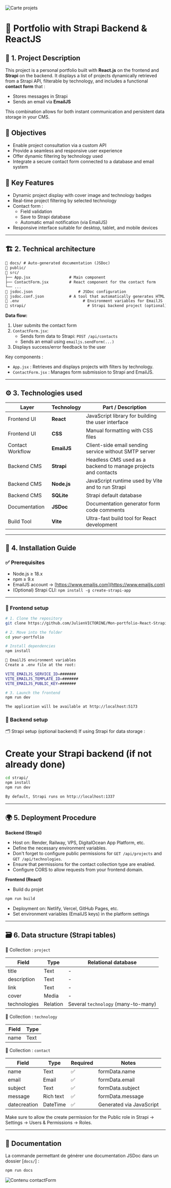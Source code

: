 ![Carte projets](./img/capture-exercice-Mon-portfolio.png)

# 🎨 Portfolio with Strapi Backend & ReactJS

## 📝 1. Project Description

This project is a personal portfolio built with **React.js** on the frontend and **Strapi** on the backend.
It displays a list of projects dynamically retrieved from a Strapi API, filterable by technology, and includes a functional **contact form** that :

- Stores messages in Strapi
- Sends an email via **EmailJS**

This combination allows for both instant communication and persistent data storage in your CMS.

## 🎯 Objectives

- Enable project consultation via a custom API
- Provide a seamless and responsive user experience
- Offer dynamic filtering by technology used
- Integrate a secure contact form connected to a database and email system

## 🧠 Key Features

- Dynamic project display with cover image and technology badges
- Real-time project filtering by selected technology
- Contact form :
  - Field validation
  - Save to Strapi database
  - Automatic email notification (via EmailJS)
- Responsive interface suitable for desktop, tablet, and mobile devices

---

## 🏗️ 2. Technical architecture
```txt
📁 docs/ # Auto-generated documentation (JSDoc)
📁 public/
📁 src/
├── App.jsx         	    # Main component
├── ContactForm.jsx 	    # React component for the contact form
└── ...
📄 jsdoc.json 				    # JSDoc configuration
📄 jsdoc.conf.json		    # A tool that automatically generates HTML documentation
📄 .env 						      # Environment variables for EmailJS
📁 strapi/ 						    # Strapi backend project (optional)
```

**Data flow:**

1. User submits the contact form
2. `ContactForm.jsx`:
   - Sends form data to Strapi: `POST /api/contacts`
   - Sends an email using `emailjs.sendForm(...)`
3. Displays success/error feedback to the user

Key components :
- `App.jsx` : Retrieves and displays projects with filters by technology.
- `ContactForm.jsx` : Manages form submission to Strapi and EmailJS.

---

## ⚙️ 3. Technologies used

| Layer             | Technology        | Part / Description                                                     |
|-------------------|------------------ |------------------------------------------------------------------------|
| Frontend UI       | **React**         | JavaScript library for building the user interface                     |
| Frontend UI       | **CSS**           | Manual formatting with CSS files                                       |
| Contact Workflow  | **EmailJS**       | Client-side email sending service without SMTP server                  |
| Backend CMS       | **Strapi**        | Headless CMS used as a backend to manage projects and contacts         |
| Backend CMS       | **Node.js**       | JavaScript runtime used by Vite and to run Strapi                      |
| Backend CMS       | **SQLite**        | Strapi default database                                                |
| Documentation     | **JSDoc**         | Documentation generator form code comments                             |
| Build Tool        | **Vite**          | Ultra-fast build tool for React development                            |

---

## 🚀 4. Installation Guide

### ✅ Prerequisites

- Node.js ≥ 18.x
- npm ≥ 9.x
- EmailJS account → [https://www.emailjs.com](https://www.emailjs.com)
- (Optional) Strapi CLI: `npm install -g create-strapi-app`

---

### 🧪 Frontend setup

```bash
# 1. Clone the repository
git clone https://github.com/JulienVICTORINE/Mon-portfolio-React-Strapi

# 2. Move into the folder
cd your-portfolio

# Install dependencies
npm install

🔐 EmailJS environment variables
Create a .env file at the root:

VITE_EMAILJS_SERVICE_ID=#######
VITE_EMAILJS_TEMPLATE_ID=#######
VITE_EMAILJS_PUBLIC_KEY=#######

# 3. Launch the frontend
npm run dev

The application will be available at http://localhost:5173
```

### 🧪 Backend setup

🗂️ Strapi setup (optional backend)
If using Strapi for data storage :

# Create your Strapi backend (if not already done)
```bash
cd strapi/
npm install
npm run dev

By default, Strapi runs on http://localhost:1337
```

---

## 🌍 5. Deployment Procedure

**Backend (Strapi)**
- Host on: Render, Railway, VPS, DigitalOcean App Platform, etc.
- Define the necessary environment variables.
- Don't forget to configure public permissions for `GET /api/projects` and `GET /api/technologies`.
- Ensure that permissions for the contact collection type are enabled.
- Configure CORS to allow requests from your frontend domain.

**Frontend (React)**
- Build du projet
```bash
npm run build
```
- Deployment on: Netlify, Vercel, GitHub Pages, etc.
- Set environment variables (EmailJS keys) in the platform settings

---

## 🗃️ 6. Data structure (Strapi tables)

🧱 Collection : `project`

| Field        | Type      | Relational database                   |
| ------------ | --------- | ------------------------------------- |
| title        | Text      | -                                     |
| description  | Text      | -                                     |
| link         | Text      | -                                     |
| cover        | Media     | -                                     |
| technologies | Relation  | Several `technology` (many-to-many)   |


🧱 Collection : `technology`

| Field        | Type     |
| ------------ | -------- |
| name         | Text     | 


🧱 Collection : `contact`

| Field        | Type          | Required     | Notes                                 |
| ------------ | ------------- | ------------ | ------------------------------------- |
| name         | Text          | ✅          | formData.name                         |
| email        | Email         | ✅          | formData.email                        |
| subject      | Text          | ✅          | formData.subject                      |
| message      | Rich text     | ✅          | formData.message                      |
| datecreation | DateTime      | ✅          | Generated via JavaScript              |

Make sure to allow the create permission for the Public role in Strapi → Settings → Users & Permissions → Roles.

---

## 📄 Documentation

La commande permettant de générer une documentation JSDoc dans un dossier [`docs/`] : 
```bash
npm run docs
```

![Contenu contactForm](./img/capture-contactForm-mon-portfolio.png)
